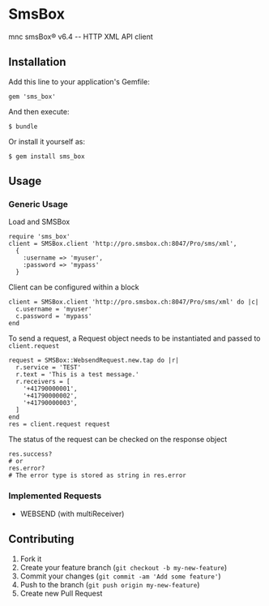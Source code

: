 # SmsBox

mnc smsBox® v6.4 -- HTTP XML API client

## Installation

Add this line to your application's Gemfile:

    gem 'sms_box'

And then execute:

    $ bundle

Or install it yourself as:

    $ gem install sms_box

## Usage

### Generic Usage

Load and SMSBox

    require 'sms_box'
    client = SMSBox.client 'http://pro.smsbox.ch:8047/Pro/sms/xml',
      {
        :username => 'myuser',
        :password => 'mypass'
      }

Client can be configured within a block

    client = SMSBox.client 'http://pro.smsbox.ch:8047/Pro/sms/xml' do |c|
      c.username = 'myuser'
      c.password = 'mypass'
    end

To send a request, a Request object needs to be instantiated and passed
to `client.request`

    request = SMSBox::WebsendRequest.new.tap do |r|
      r.service = 'TEST'
      r.text = 'This is a test message.'
      r.receivers = [
        '+41790000001',
        '+41790000002',
        '+41790000003',
      ]
    end
    res = client.request request

The status of the request can be checked on the response object

    res.success?
    # or
    res.error?
    # The error type is stored as string in res.error

### Implemented Requests

* WEBSEND (with multiReceiver)

## Contributing

1. Fork it
2. Create your feature branch (`git checkout -b my-new-feature`)
3. Commit your changes (`git commit -am 'Add some feature'`)
4. Push to the branch (`git push origin my-new-feature`)
5. Create new Pull Request
